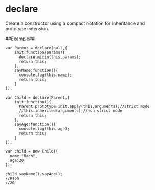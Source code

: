 declare
=======

Create a constructor using a compact notation for inheritance and prototype extension. 

##Example##

    var Parent = declare(null,{
        init:function(params){
          declare.mixin(this,params);
          return this;
        },
        sayName:function(){
          console.log(this.name);
          return this;
        }
    });

    var Child = declare(Parent,{
        init:function(){
          Parent.prototype.init.apply(this,arguments);//strict mode
          //this.inherited(arguments);//non strict mode
          return this;
        },
        sayAge:function(){
          console.log(this.age);
          return this;
        }
    });
    
    var child = new Child({
      name:"Raoh",
      age:20
    });
    
    child.sayName().sayAge();
    //Raoh
    //20


